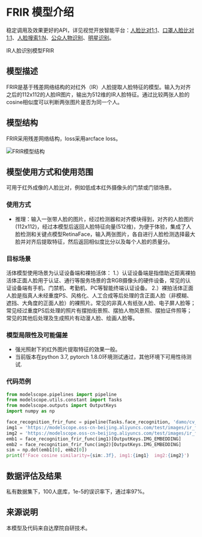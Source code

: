 
# FRIR 模型介绍
稳定调用及效果更好的API，详见视觉开放智能平台：[人脸比对1:1](https://vision.aliyun.com/experience/detail?tagName=facebody&children=CompareFace&spm=a2cio.27993362)、[口罩人脸比对1:1](https://vision.aliyun.com/experience/detail?tagName=facebody&children=CompareFaceWithMask&spm=a2cio.27993362)、[人脸搜索1:N](https://vision.aliyun.com/experience/detail?tagName=facebody&children=SearchFace&spm=a2cio.27993362)、[公众人物识别](https://vision.aliyun.com/experience/detail?tagName=facebody&children=RecognizePublicFace&spm=a2cio.27993362)、[明星识别](https://vision.aliyun.com/experience/detail?tagName=facebody&children=DetectCelebrity&spm=a2cio.27993362)。

IR人脸识别模型FRIR



## 模型描述
FRIR是基于残差网络结构的对红外（IR）人脸提取人脸特征的模型。输入为对齐之后的112x112的人脸IR图片，输出为512维的IR人脸特征。通过比较两张人脸的cosine相似度可以判断两张图片是否为同一个人。

## 模型结构
FRIR采用残差网络结构，loss采用arcface loss。

![FRIR模型结构](arcface.jpg)

## 模型使用方式和使用范围
可用于红外成像的人脸比对，例如低成本红外摄像头的门禁或门锁场景。

### 使用方式
- 推理：输入一张带人脸的图片，经过检测器和对齐模块得到，对齐的人脸图片(112x112)，经过本模型后返回人脸特征向量(512维)，为便于体验，集成了人脸检测和关键点模型RetinaFace，输入两张图片，各自进行人脸检测选择最大脸并对齐后提取特征，然后返回相似度比分以及每个人脸的质量分。

### 目标场景
活体模型使用场景为认证设备端和裸拍活体：
1.）认证设备端是指借助近距离裸拍活体正面人脸用于认证、通行等服务场景的含RGB摄像头的硬件设备，常见的认证设备端有手机、门禁机、考勤机、PC等智能终端认证设备。
2.）裸拍活体正面人脸是指真人未经重度PS、风格化、人工合成等后处理的含正面人脸（非模糊、遮挡、大角度的正面人脸）的裸照片。常见的非真人有纸张人脸、电子屏人脸等；常见经过重度PS后处理的照片有摆拍街景照、摆拍人物风景照、摆拍证件照等；常见的其他后处理及生成照片有动漫人脸、绘画人脸等。

### 模型局限性及可能偏差
- 强光照射下的红外图片提取特征的效果一般。
- 当前版本在python 3.7, pytorch 1.8.0环境测试通过，其他环境下可用性待测试.



### 代码范例
```python
from modelscope.pipelines import pipeline
from modelscope.utils.constant import Tasks
from modelscope.outputs import OutputKeys
import numpy as np

face_recognition_frir_func = pipeline(Tasks.face_recognition, 'damo/cv_manual_face-recognition_frir')
img1 = 'https://modelscope.oss-cn-beijing.aliyuncs.com/test/images/ir_face_recognition_1.png'
img2 = 'https://modelscope.oss-cn-beijing.aliyuncs.com/test/images/ir_face_recognition_2.png'
emb1 = face_recognition_frir_func(img1)[OutputKeys.IMG_EMBEDDING]
emb2 = face_recognition_frir_func(img2)[OutputKeys.IMG_EMBEDDING]
sim = np.dot(emb1[0], emb2[0])
print(f'Face cosine similarity={sim:.3f}, img1:{img1}  img2:{img2}')
```


## 数据评估及结果
私有数据集下，100人底库，1e-5的误识率下，通过率97%。

## 来源说明
本模型及代码来自达摩院自研技术。

